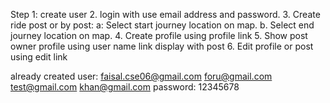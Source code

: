 Step
1: create user
2. login with use email address and password.
3. Create ride post or by post: 
	a: Select start journey location on map.
	b. Select end journey location on map.
4. Create profile using profile link
5. Show post owner profile using user name  link display with post
6. Edit profile or post using  edit link

already created user:
faisal.cse06@gmail.com
foru@gmail.com
test@gmail.com
khan@gmail.com
password: 12345678